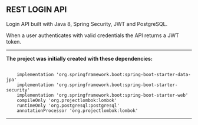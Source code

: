 REST LOGIN API
----------------------------------------------------------------------------------------------

Login API built with Java 8, Spring Security, JWT and PostgreSQL.

When a user authenticates with valid credentials the API returns a JWT token.

----------------------------------------------------------------------------------------------

**The project was initially created with these dependencies:**


```

	implementation 'org.springframework.boot:spring-boot-starter-data-jpa'
	implementation 'org.springframework.boot:spring-boot-starter-security'
	implementation 'org.springframework.boot:spring-boot-starter-web'
	compileOnly 'org.projectlombok:lombok'
	runtimeOnly 'org.postgresql:postgresql'
	annotationProcessor 'org.projectlombok:lombok'

```

----------------------------------------------------------------------------------------------


